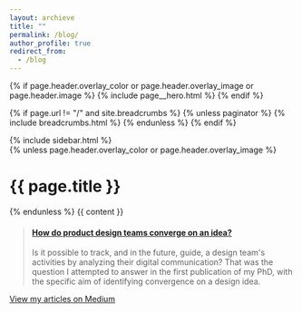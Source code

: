```yaml
---
layout: archieve
title: ""
permalink: /blog/
author_profile: true
redirect_from:
  - /blog
---
```


{% if page.header.overlay_color or page.header.overlay_image or page.header.image %}
  {% include page__hero.html %}
{% endif %}

{% if page.url != "/" and site.breadcrumbs %}
  {% unless paginator %}
    {% include breadcrumbs.html %}
  {% endunless %}
{% endif %}

<div id="main" role="main">
  {% include sidebar.html %}

  <div class="archive">
    {% unless page.header.overlay_color or page.header.overlay_image %}
      <h1 class="page__title">{{ page.title }}</h1>
    {% endunless %}
    {{ content }}
  </div>
</div>

<blockquote class="embedly-card"><h4><a href="https://medium.com/user-experience-design-1/how-do-product-design-teams-converge-on-a-product-idea-9ec9e80a8fd6">How do product design teams converge on an idea?</a></h4><p>Is it possible to track, and in the future, guide, a design team's activities by analyzing their digital communication? That was the question I attempted to answer in the first publication of my PhD, with the specific aim of identifying convergence on a design idea.</p></blockquote>
<script async src="//cdn.embedly.com/widgets/platform.js" charset="UTF-8"></script>


[View my articles on Medium](https://medium.com/@sharonashferguson/)
